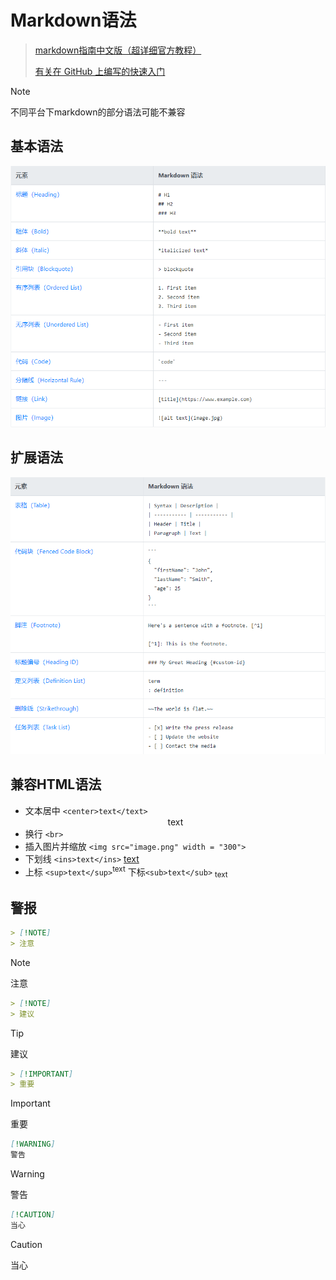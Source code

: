 # Markdown语法
> [markdown指南中文版（超详细官方教程）](https://www.markdown.xyz/)
> 
> [有关在 GitHub 上编写的快速入门](https://docs.github.com/zh/get-started/writing-on-github/getting-started-with-writing-and-formatting-on-github/quickstart-for-writing-on-github)

> [!NOTE]
> 不同平台下markdown的部分语法可能不兼容
> 
## 基本语法
  ![基本语法](pic/markdown/基本语法.png)

## 扩展语法
  ![扩展语法](pic/markdown/扩展语法.png)

## 兼容HTML语法
* 文本居中 
  `<center>text</text>`
  <center>text</text>
* 换行 
  `<br>`
* 插入图片并缩放
  `<img src="image.png" width = "300">`
* 下划线 `<ins>text</ins>`
  <ins>text</ins>
* 上标 `<sup>text</sup>`<sup>text</sup> 下标`<sub>text</sub>` <sub>text</sub>

## 警报
``` markdown
> [!NOTE]
> 注意
```
> [!NOTE]
> 注意
``` markdown
> [!NOTE]
> 建议
```
> [!TIP]
> 建议
``` markdown
> [!IMPORTANT]
> 重要
```
> [!IMPORTANT]
> 重要
``` markdown
[!WARNING]
警告
```
> [!WARNING]
> 警告
``` markdown
[!CAUTION]
当心
```
> [!CAUTION]
> 当心

